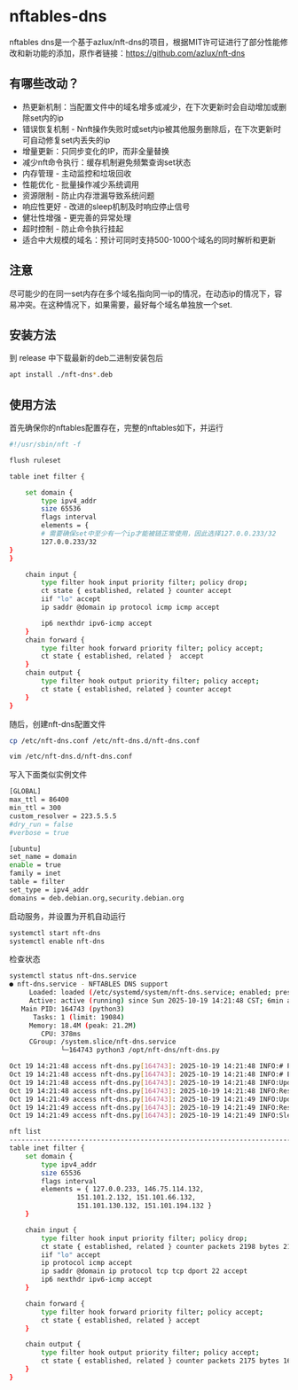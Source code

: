 # nftables-dns
nftables dns是一个基于azlux/nft-dns的项目，根据MIT许可证进行了部分性能修改和新功能的添加，原作者链接：https://github.com/azlux/nft-dns
## 有哪些改动？
* 热更新机制：当配置文件中的域名增多或减少，在下次更新时会自动增加或删除set内的ip
* 错误恢复机制 - Nnft操作失败时或set内ip被其他服务删除后，在下次更新时可自动修复set内丢失的ip
* 增量更新：只同步变化的IP，而非全量替换
* 减少nft命令执行：缓存机制避免频繁查询set状态
* 内存管理 - 主动监控和垃圾回收
* 性能优化 - 批量操作减少系统调用
* 资源限制 - 防止内存泄漏导致系统问题
* 响应性更好 - 改进的sleep机制及时响应停止信号
* 健壮性增强 - 更完善的异常处理
* 超时控制 - 防止命令执行挂起
* 适合中大规模的域名：预计可同时支持500-1000个域名的同时解析和更新
## 注意
尽可能少的在同一set内存在多个域名指向同一ip的情况，在动态ip的情况下，容易冲突。在这种情况下，如果需要，最好每个域名单独放一个set.
## 安装方法
到 release 中下载最新的deb二进制安装包后
```bash
apt install ./nft-dns*.deb
```
## 使用方法
首先确保你的nftables配置存在，完整的nftables如下，并运行
```bash
#!/usr/sbin/nft -f

flush ruleset

table inet filter {

	set domain {
		type ipv4_addr
		size 65536
		flags interval
		elements = {
		# 需要确保set中至少有一个ip才能被链正常使用，因此选择127.0.0.233/32
		127.0.0.233/32
}
}

	chain input {
		type filter hook input priority filter; policy drop;
		ct state { established, related } counter accept
		iif "lo" accept
		ip saddr @domain ip protocol icmp icmp accept

		ip6 nexthdr ipv6-icmp accept
	}
	chain forward {
		type filter hook forward priority filter; policy accept;
		ct state { established, related }  accept
	}
	chain output {
		type filter hook output priority filter; policy accept;
		ct state { established, related } counter accept
	}
}
```
随后，创建nft-dns配置文件
```bash
cp /etc/nft-dns.conf /etc/nft-dns.d/nft-dns.conf
```
```bash
vim /etc/nft-dns.d/nft-dns.conf
```
写入下面类似实例文件
```bash
[GLOBAL]
max_ttl = 86400
min_ttl = 300
custom_resolver = 223.5.5.5
#dry_run = false
#verbose = true

[ubuntu]
set_name = domain
enable = true
family = inet
table = filter
set_type = ipv4_addr
domains = deb.debian.org,security.debian.org
```
启动服务，并设置为开机自动运行
```bash
systemctl start nft-dns
systemctl enable nft-dns
```
检查状态
```bash
systemctl status nft-dns.service 
● nft-dns.service - NFTABLES DNS support
     Loaded: loaded (/etc/systemd/system/nft-dns.service; enabled; preset: enabled)
     Active: active (running) since Sun 2025-10-19 14:21:48 CST; 6min ago
   Main PID: 164743 (python3)
      Tasks: 1 (limit: 19084)
     Memory: 18.4M (peak: 21.2M)
        CPU: 378ms
     CGroup: /system.slice/nft-dns.service
             └─164743 python3 /opt/nft-dns/nft-dns.py

Oct 19 14:21:48 access nft-dns.py[164743]: 2025-10-19 14:21:48 INFO:# Parsing the configuration
Oct 19 14:21:48 access nft-dns.py[164743]: 2025-10-19 14:21:48 INFO:# End of Parsing
Oct 19 14:21:48 access nft-dns.py[164743]: 2025-10-19 14:21:48 INFO:Updating deb.debian.org with ['146.75.46.132']
Oct 19 14:21:48 access nft-dns.py[164743]: 2025-10-19 14:21:48 INFO:Restored 1 missing IPs for set domain
Oct 19 14:21:49 access nft-dns.py[164743]: 2025-10-19 14:21:49 INFO:Updating security.debian.org with ['151.101.130.132', '151.101.194.132', '151.101.2.132', '151.101.66.132']
Oct 19 14:21:49 access nft-dns.py[164743]: 2025-10-19 14:21:49 INFO:Restored 4 missing IPs for set domain
Oct 19 14:21:49 access nft-dns.py[164743]: 2025-10-19 14:21:49 INFO:Sleeping for 300s
```
```bash
nft list 
----------------------------------------------------------------------------------------------
table inet filter {
	set domain {
		type ipv4_addr
		size 65536
		flags interval
		elements = { 127.0.0.233, 146.75.114.132,
			     151.101.2.132, 151.101.66.132,
			     151.101.130.132, 151.101.194.132 }
	}

	chain input {
		type filter hook input priority filter; policy drop;
		ct state { established, related } counter packets 2198 bytes 211112 accept
		iif "lo" accept
		ip protocol icmp accept
		ip saddr @domain ip protocol tcp tcp dport 22 accept
		ip6 nexthdr ipv6-icmp accept
	}

	chain forward {
		type filter hook forward priority filter; policy accept;
		ct state { established, related } accept
	}

	chain output {
		type filter hook output priority filter; policy accept;
		ct state { established, related } counter packets 2175 bytes 167294 accept
	}
}
```
